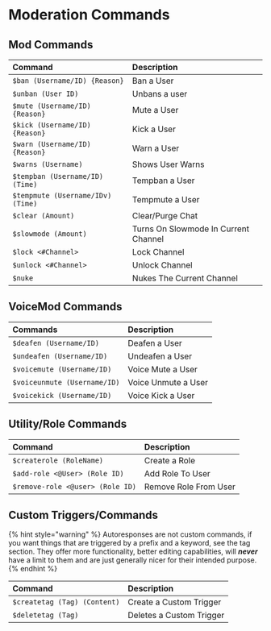 # Moderation Commands

## Mod Commands

| Command | Description |
| :--- | :--- |
| `$ban (Username/ID) {Reason}` | Ban a User |
| `$unban (User ID)` | Unbans a user |
| `$mute (Username/ID) {Reason}` | Mute a User |
| `$kick (Username/ID) {Reason}` | Kick a User |
| `$warn (Username/ID) {Reason}` | Warn a User |
| `$warns (Username)` | Shows User Warns |
| `$tempban (Username/ID) (Time)` | Tempban a User |
| `$tempmute (Username/IDv) (Time)` | Tempmute a User |
| `$clear (Amount)` | Clear/Purge Chat  |
| `$slowmode (Amount)` | Turns On Slowmode In Current Channel |
| `$lock <#Channel>` | Lock Channel |
| `$unlock <#Channel>` | Unlock Channel |
| `$nuke` | Nukes The Current Channel |

## VoiceMod Commands

| Commands | Description |
| :--- | :--- |
| `$deafen (Username/ID)` | Deafen a User |
| `$undeafen (Username/ID)` | Undeafen a User |
| `$voicemute (Username/ID)` | Voice Mute a User |
| `$voiceunmute (Username/ID)` | Voice Unmute a User |
| `$voicekick (Username/ID)` | Voice Kick a User |

## Utility/Role Commands

| Command | Description |
| :--- | :--- |
| `$createrole (RoleName)` | Create a Role |
| `$add-role <@User> (Role ID)` | Add Role To User |
| `$remove-role <@user> (Role ID)` | Remove Role From User |

## Custom Triggers/Commands

{% hint style="warning" %}
Autoresponses are not custom commands, if you want things that are triggered by a prefix and a keyword, see the tag section. They offer more functionality, better editing capabilities, will _**never**_ have a limit to them and are just generally nicer for their intended purpose.
{% endhint %}

| Command | Description |
| :--- | :--- |
| `$createtag (Tag) (Content)` | Create a Custom Trigger |
| `$deletetag (Tag)` | Deletes a Custom Trigger |



